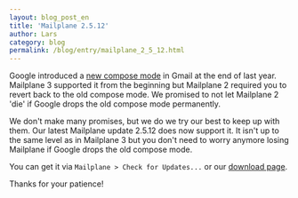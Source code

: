 ```yaml
---
layout: blog_post_en
title: 'Mailplane 2.5.12'
author: Lars
category: blog
permalink: /blog/entry/mailplane_2_5_12.html
---
```


Google introduced a [new compose mode](http://gmailblog.blogspot.ch/2012/10/introducing-new-compose-in-gmail.html) in Gmail at the end of last year. Mailplane 3 supported it from the beginning but Mailplane 2 required you to revert back to the old compose mode. We promised to not let Mailplane 2 'die' if Google drops the old compose mode permanently.

We don't make many promises, but we do we try our best to keep up with them. Our latest Mailplane update 2.5.12 does now support it. It isn't up to the same level as in Mailplane 3 but you don't need to worry anymore losing Mailplane if Google drops the old compose mode.

You can get it via `Mailplane > Check for Updates...` or our [download page](/download).

Thanks for your patience!